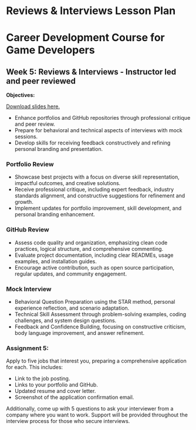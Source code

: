 # Reviews & Interviews Lesson Plan

<div class="container">
<h1>Career Development Course for Game Developers</h1>
<h2>Week 5: Reviews &amp; Interviews - Instructor led and peer reviewed</h2>
<p><strong>Objectives:</strong></p>
<p><a class="inline_disabled" title="Link" href="https://docs.google.com/presentation/d/13zfYjeE4sFqBVYAezvLvtyl4rJbKmsV0DX-k9X37wLg/edit?usp=sharing" target="_blank">Download slides here.</a></p>
<ul>
<li>Enhance portfolios and GitHub repositories through professional critique and peer review.</li>
<li>Prepare for behavioral and technical aspects of interviews with mock sessions.</li>
<li>Develop skills for receiving feedback constructively and refining personal branding and presentation.</li>
</ul>
<h3>Portfolio Review</h3>
<ul>
<li>Showcase best projects with a focus on diverse skill representation, impactful outcomes, and creative solutions.</li>
<li>Receive professional critique, including expert feedback, industry standards alignment, and constructive suggestions for refinement and growth.</li>
<li>Implement updates for portfolio improvement, skill development, and personal branding enhancement.</li>
</ul>
<h3>GitHub Review</h3>
<ul>
<li>Assess code quality and organization, emphasizing clean code practices, logical structure, and comprehensive commenting.</li>
<li>Evaluate project documentation, including clear READMEs, usage examples, and installation guides.</li>
<li>Encourage active contribution, such as open source participation, regular updates, and community engagement.</li>
</ul>
<h3>Mock Interview</h3>
<ul>
<li>Behavioral Question Preparation using the STAR method, personal experience reflection, and scenario adaptation.</li>
<li>Technical Skill Assessment through problem-solving examples, coding challenges, and system design questions.</li>
<li>Feedback and Confidence Building, focusing on constructive criticism, body language improvement, and answer refinement.</li>
</ul>
<div class="assignment">
<h3>Assignment 5:</h3>
<p>Apply to five jobs that interest you, preparing a comprehensive application for each. This includes:</p>
<ul>
<li>Link to the job posting.</li>
<li>Links to your portfolio and GitHub.</li>
<li>Updated resume and cover letter.</li>
<li>Screenshot of the application confirmation email.</li>
</ul>
<p>Additionally, come up with 5 questions to ask your interviewer from a company where you want to work. Support will be provided throughout the interview process for those who secure interviews.</p>
</div>
</div>